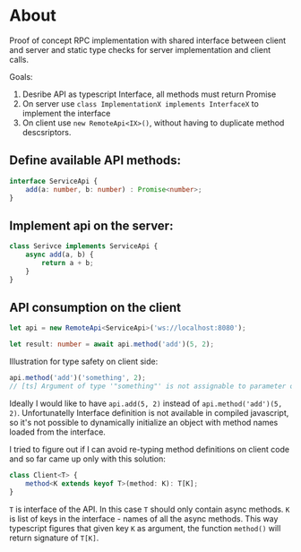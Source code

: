 # About

Proof of concept RPC implementation with shared interface between client and server
and static type checks for server implementation and client calls.

Goals:

1) Desribe API as typescript Interface, all methods must return Promise
2) On server use `class ImplementationX implements InterfaceX` to implement the interface
3) On client use `new RemoteApi<IX>()`, without having to duplicate method descsriptors.


## Define available API methods:

```ts
interface ServiceApi {
    add(a: number, b: number) : Promise<number>;
}
```

## Implement api on the server:

```ts
class Serivce implements ServiceApi {
    async add(a, b) {
        return a + b;
    }
}
```

## API consumption on the client

```ts
let api = new RemoteApi<ServiceApi>('ws://localhost:8080');

let result: number = await api.method('add')(5, 2);
```

Illustration for type safety on client side:

```ts
api.method('add')('something', 2);
// [ts] Argument of type '"something"' is not assignable to parameter of type 'number'.
```

Ideally I would like to have `api.add(5, 2)` instead of `api.method('add')(5, 2)`. Unfortunatelly
Interface definition is not available in compiled javascript, so it's not possible to dynamically initialize
an object with method names loaded from the interface.

I tried to figure out if I can avoid re-typing method definitions on
client code and so far came up only with this solution:

```ts
class Client<T> {
    method<K extends keyof T>(method: K): T[K];
}
```

`T` is interface of the API. In this case `T` should only contain async methods.
`K` is list of keys in the interface - names of all the async methods.
This way typescript figures that given key `K` as argument, the function
`method()` will return signature of `T[K]`.

